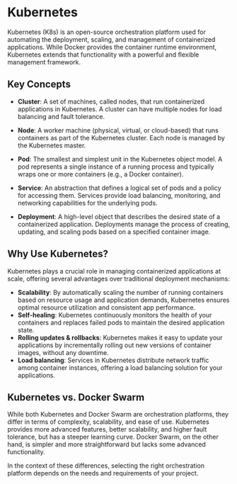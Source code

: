# Kubernetes

Kubernetes (K8s) is an open-source orchestration platform used for automating the deployment, scaling, and management of containerized applications. While Docker provides the container runtime environment, Kubernetes extends that functionality with a powerful and flexible management framework.

## Key Concepts

- **Cluster**: A set of machines, called nodes, that run containerized applications in Kubernetes. A cluster can have multiple nodes for load balancing and fault tolerance.

- **Node**: A worker machine (physical, virtual, or cloud-based) that runs containers as part of the Kubernetes cluster. Each node is managed by the Kubernetes master.

- **Pod**: The smallest and simplest unit in the Kubernetes object model. A pod represents a single instance of a running process and typically wraps one or more containers (e.g., a Docker container).

- **Service**: An abstraction that defines a logical set of pods and a policy for accessing them. Services provide load balancing, monitoring, and networking capabilities for the underlying pods.

- **Deployment**: A high-level object that describes the desired state of a containerized application. Deployments manage the process of creating, updating, and scaling pods based on a specified container image.

## Why Use Kubernetes?

Kubernetes plays a crucial role in managing containerized applications at scale, offering several advantages over traditional deployment mechanisms:

- **Scalability**: By automatically scaling the number of running containers based on resource usage and application demands, Kubernetes ensures optimal resource utilization and consistent app performance.
- **Self-healing**: Kubernetes continuously monitors the health of your containers and replaces failed pods to maintain the desired application state.
- **Rolling updates & rollbacks**: Kubernetes makes it easy to update your applications by incrementally rolling out new versions of container images, without any downtime.
- **Load balancing**: Services in Kubernetes distribute network traffic among container instances, offering a load balancing solution for your applications.

## Kubernetes vs. Docker Swarm

While both Kubernetes and Docker Swarm are orchestration platforms, they differ in terms of complexity, scalability, and ease of use. Kubernetes provides more advanced features, better scalability, and higher fault tolerance, but has a steeper learning curve. Docker Swarm, on the other hand, is simpler and more straightforward but lacks some advanced functionality.

In the context of these differences, selecting the right orchestration platform depends on the needs and requirements of your project.
